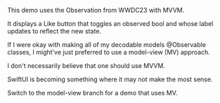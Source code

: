 This demo uses the Observation from WWDC23 with MVVM.

It displays a Like button that toggles an observed bool and whose label updates to reflect the new state.

If I were okay with making all of my decodable models @Observable classes, I might've just preferred to use a model-view (MV) approach. 

I don't necessarily believe that one should use MVVM.

SwiftUI is becoming something where it may not make the most sense.

Switch to the model-view branch for a demo that uses MV.